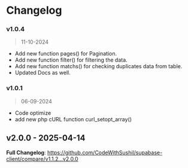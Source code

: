 # Changelog

### v1.0.4

> 11-10-2024

- Add new function pages() for Pagination.
- Add new function filter() for filtering the data.
- Add new function matchs() for checking duplicates data from table.
- Updated Docs as well.

### v1.0.1

> 06-09-2024

- Code optimize
- add new php cURL function curl_setopt_array()

## v2.0.0 - 2025-04-14

**Full Changelog**: https://github.com/CodeWithSushil/supabase-client/compare/v1.1.2...v2.0.0

